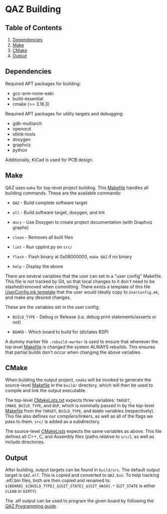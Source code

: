 # **QAZ Building**

## **Table of Contents**

1. [Dependencies](#dependencies)
1. [Make](#make)
1. [CMake](#cmake)
1. [Output](#output)

## **Dependencies**

Required APT packages for building:
- gcc-arm-none-eabi
- build-essential
- cmake (>= 3.16.3)

Required APT packages for utility targets and debugging:
- gdb-multiarch
- openocd
- stlink-tools
- doxygen
- graphviz
- python

Additionally, KiCad is used for PCB design.

## **Make**

QAZ uses `make` for top-level project building. This [Makefile](../../Makefile) handles all
building commands. These are the available commands:

- `QAZ` - Build complete software target

- `all` - Build software target, doxygen, and lint

- `docs` - Use Doxygen to create project documentation (with Graphviz graphs)

- `clean` - Removes all built files

- `lint` - Run cpplint.py on `src/`

- `flash` - Flash binary at 0x08000000, `make QAZ` if no binary

- `help` - Display the above

There are several variables that the user can set in a "user config"
Makefile. This file is *not* tracked by Git, so that local changes to it don't
need to be stashed/removed when committing. There exists a template of this
file [UserConfig.mk.template](../../UserConfig.mk.template) that the user
would ideally copy to `UserConfig.mk`, and make any desired changes.

These are the variables set in the user config:

- `BUILD_TYPE` - Debug or Release (i.e. debug print statements/asserts or not)

- `BOARD` - Which board to build for (dictates BSP)

A dummy marker file `.rebuild-marker` is used to ensure that whenever the top level
[Makefile](../../Makefile) is changed the system ALWAYS rebuilds. This ensures that partial
builds don't occur when changing the above variables.

## **CMake**

When building the output project, `cmake` will be invoked to generate the source-level
[Makefile](../../Makefile) in the `build/` directory, which will then be used to compile and
link the output executable.

The top-level [CMakeLists.txt](../../CMakeLists.txt) expects three variables: `TARGET`,
`CMAKE_BUILD_TYPE`, and `BSP`, which is nominally passed in by the top-level
[Makefile](../../Makefile) from the `TARGET`, `BUILD_TYPE`, and `BOARD` variables (respectively).
This file also defines our compilers/linkers, as well as all of the flags we pass to them. `src/`
is added as a subdirectory.

The source-level [CMakeLists](../../src/CMakeLists.txt) expects the same variables as above. This
file defines all C++, C, and Assembly files (paths relative to `src/`), as well as include
directories.

## **Output**

After building, output targets can be found in `build/src`. The default output target is `QAZ.elf`.
This is copied and converted to `QAZ.bin`. To help tracking .elf/.bin files, both are then copied
and renamed to: `${BOARD}_${BUILD_TYPE}_${GIT_STATE}_${GIT_HASH}.*` (`GIT_STATE` is either
`CLEAN` or `DIRTY`).

The .elf output can be used to program the given board by following the
[QAZ Programming guide](Programming.md).
